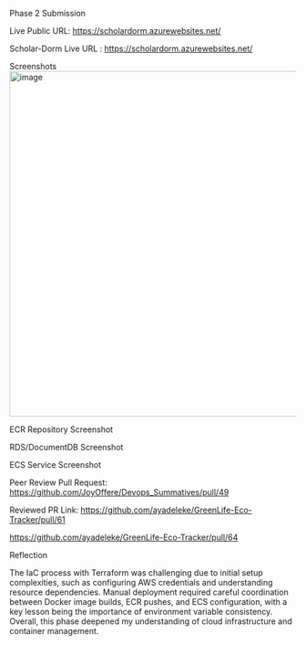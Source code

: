 Phase 2 Submission

Live Public URL: https://scholardorm.azurewebsites.net/

Scholar-Dorm Live URL : https://scholardorm.azurewebsites.net/

Screenshots
<img width="1341" height="605" alt="image" src="https://github.com/user-attachments/assets/5ffd4ecf-3b6f-4ad8-aa0d-a8bb37ddba5a" />





ECR Repository Screenshot



RDS/DocumentDB Screenshot



ECS Service Screenshot

Peer Review Pull Request: https://github.com/JoyOffere/Devops_Summatives/pull/49

Reviewed PR Link: https://github.com/ayadeleke/GreenLife-Eco-Tracker/pull/61

https://github.com/ayadeleke/GreenLife-Eco-Tracker/pull/64

Reflection

The IaC process with Terraform was challenging due to initial setup complexities, such as configuring AWS credentials and understanding resource dependencies. Manual deployment required careful coordination between Docker image builds, ECR pushes, and ECS configuration, with a key lesson being the importance of environment variable consistency. Overall, this phase deepened my understanding of cloud infrastructure and container management.
